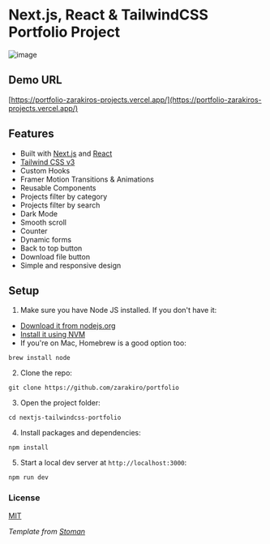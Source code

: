 # Next.js, React & TailwindCSS Portfolio Project

![image](https://github.com/user-attachments/assets/cfb55d0d-336d-4846-8724-45499b1fbe9b)


## Demo URL

[https://portfolio-zarakiros-projects.vercel.app/](https://portfolio-zarakiros-projects.vercel.app/)


## Features

-   Built with [Next.js](https://nextjs.org) and [React](https://reactjs.org)
-   [Tailwind CSS v3](https://tailwindcss.com)
-   Custom Hooks
-   Framer Motion Transitions & Animations
-   Reusable Components
-   Projects filter by category
-   Projects filter by search
-   Dark Mode
-   Smooth scroll
-   Counter
-   Dynamic forms
-   Back to top button
-   Download file button
-   Simple and responsive design


## Setup

1. Make sure you have Node JS installed. If you don't have it:

-   [Download it from nodejs.org](https://nodejs.org)
-   [Install it using NVM ](https://github.com/nvm-sh/nvm)
-   If you're on Mac, Homebrew is a good option too:

```
brew install node
```

2. Clone the repo:

```
git clone https://github.com/zarakiro/portfolio
```

3. Open the project folder:

```
cd nextjs-tailwindcss-portfolio
```

4. Install packages and dependencies:

```
npm install
```

5. Start a local dev server at `http://localhost:3000`:

```
npm run dev
```

### License

[MIT](https://github.com/realstoman/nextjs-tailwindcss-portfolio/blob/main/LICENSE)

_Template from [Stoman](https://github.com/realstoman/nextjs-tailwindcss-portfolio)_
